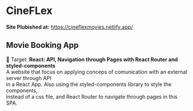 # CineFLex
**Site Plubished at:** https://cineflexmovies.netlify.app/

## Movie Booking App
🎯 Target: **React: API, Navigation through Pages with React Router and styled-components**</br>
A website that focus on applying conceps of comunication with an external server through API </br>
in a React App. Also using the styled-components library to style the components,<br>
instead of a css file, and React Router to navigate through pages in this SPA.
